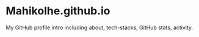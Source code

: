 # Mahikolhe.github.io
My GitHub profile intro including about, tech-stacks, GitHub stats, activity.
